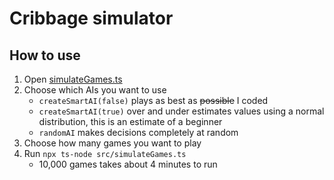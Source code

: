 # Cribbage simulator

## How to use
1. Open [simulateGames.ts](src/simulateGames.ts)
1. Choose which AIs you want to use
   - `createSmartAI(false)` plays as best as ~~possible~~ I coded
   - `createSmartAI(true)` over and under estimates values using a normal distribution, this is an estimate of a beginner
   - `randomAI` makes decisions completely at random
2. Choose how many games you want to play
3. Run `npx ts-node src/simulateGames.ts`
   - 10,000 games takes about 4 minutes to run

